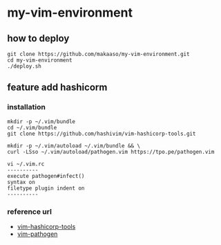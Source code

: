 # my-vim-environment

## how to deploy
```
git clone https://github.com/makaaso/my-vim-environment.git
cd my-vim-environment
./deploy.sh
```

## feature add hashicorm
### installation
```
mkdir -p ~/.vim/bundle
cd ~/.vim/bundle
git clone https://github.com/hashivim/vim-hashicorp-tools.git

mkdir -p ~/.vim/autoload ~/.vim/bundle && \
curl -LSso ~/.vim/autoload/pathogen.vim https://tpo.pe/pathogen.vim

vi ~/.vim.rc
----------
execute pathogen#infect()
syntax on
filetype plugin indent on
----------
```

### reference url
- [vim-hashicorp-tools](https://github.com/hashivim/vim-hashicorp-tools)
- [vim-pathogen](https://github.com/tpope/vim-pathogen)

